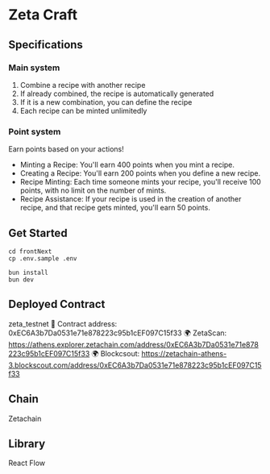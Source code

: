 # Zeta Craft

## Specifications

### Main system
1. Combine a recipe with another recipe
2. If already combined, the recipe is automatically generated
3. If it is a new combination, you can define the recipe
4. Each recipe can be minted unlimitedly 

### Point system
Earn points based on your actions! 
- Minting a Recipe: You'll earn 400 points when you mint a recipe.
- Creating a Recipe: You'll earn 200 points when you define a new recipe.
- Recipe Minting: Each time someone mints your recipe, you'll receive 100 points, with no limit on the number of mints.
- Recipe Assistance: If your recipe is used in the creation of another recipe, and that recipe gets minted, you'll earn 50 points.

## Get Started

```
cd frontNext
cp .env.sample .env
```

```
bun install
bun dev
```
## Deployed Contract

zeta_testnet
📜 Contract address: 0xEC6A3b7Da0531e71e878223c95b1cEF097C15f33
🌍 ZetaScan: https://athens.explorer.zetachain.com/address/0xEC6A3b7Da0531e71e878223c95b1cEF097C15f33
🌍 Blockcsout: https://zetachain-athens-3.blockscout.com/address/0xEC6A3b7Da0531e71e878223c95b1cEF097C15f33

## Chain
Zetachain
## Library
React Flow
